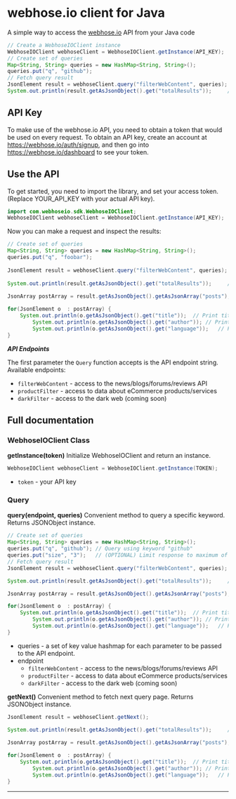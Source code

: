 # webhose.io client for Java

A simple way to access the [webhose.io](https://webhose.io) API from your Java code

```java
// Create a WebhoseIOClient instance
WebhoseIOClient webhoseClient = WebhoseIOClient.getInstance(API_KEY);
// Create set of queries
Map<String, String> queries = new HashMap<String, String>();
queries.put("q", "github");
// Fetch query result
JsonElement result = webhoseClient.query("filterWebContent", queries);
System.out.println(result.getAsJsonObject().get("totalResults"));     // Print posts count
```
## API Key
	
To make use of the webhose.io API, you need to obtain a token that would be
used on every request. To obtain an API key, create an account at
https://webhose.io/auth/signup, and then go into
https://webhose.io/dashboard to see your token.


## Use the API

To get started, you need to import the library, and set your access token.
(Replace YOUR_API_KEY with your actual API key).

```java
import com.webhoseio.sdk.WebhoseIOClient;
WebhoseIOClient webhoseClient = WebhoseIOClient.getInstance(API_KEY);
```
	
Now you can make a request and inspect the results:

```java
// Create set of queries
Map<String, String> queries = new HashMap<String, String>();
queries.put("q", "foobar");
	    
JsonElement result = webhoseClient.query("filterWebContent", queries);
	
System.out.println(result.getAsJsonObject().get("totalResults"));     // Print posts count
		
JsonArray postArray = result.getAsJsonObject().getAsJsonArray("posts");

for(JsonElement o  : postArray) {
	System.out.println(o.getAsJsonObject().get("title"));  // Print title
        System.out.println(o.getAsJsonObject().get("author")); // Print author
        System.out.println(o.getAsJsonObject().get("language"));   // Print language
}
```
	
	
***API Endpoints***

The first parameter the `Query` function accepts is the API endpoint string. Available endpoints:
* `filterWebContent` - access to the news/blogs/forums/reviews API
* `productFilter` - access to data about eCommerce products/services
* `darkFilter` - access to the dark web (coming soon)


## Full documentation
### WebhoseIOClient Class

**getInstance(token)**
	Initialize WebhoseIOClient and return an instance. 
	
```java
WebhoseIOClient webhoseClient = WebhoseIOClient.getInstance(TOKEN);
```
  * `token` - your API key
  
  
### Query

**query(endpoint, queries)**
	Convenient method to query a specific keyword. Returns JSONObject instance.

```java
// Create set of queries
Map<String, String> queries = new HashMap<String, String>();
queries.put("q", "github"); // Query using keyword "github"
queries.put("size", "3"); 	// (OPTIONAL) Limit response to maximum of 3 items
// Fetch query result
JsonElement result = webhoseClient.query("filterWebContent", queries);

System.out.println(result.getAsJsonObject().get("totalResults"));     // Print posts count

JsonArray postArray = result.getAsJsonObject().getAsJsonArray("posts");

for(JsonElement o  : postArray) {
	System.out.println(o.getAsJsonObject().get("title"));  // Print title
        System.out.println(o.getAsJsonObject().get("author")); // Print author
        System.out.println(o.getAsJsonObject().get("language"));   // Print language
}
```

* queries - a set of key value hashmap for each parameter to be passed to the API endpoint. 
* endpoint 
   * `filterWebContent` - access to the news/blogs/forums/reviews API
   * `productFilter` - access to data about eCommerce products/services
   * `darkFilter` - access to the dark web (coming soon)


**getNext()**
	Convenient method to fetch next query page. Returns JSONObject instance.

```java
JsonElement result = webhoseClient.getNext();

System.out.println(result.getAsJsonObject().get("totalResults"));     // Print posts count
		
JsonArray postArray = result.getAsJsonObject().getAsJsonArray("posts");

for(JsonElement o  : postArray) {
	System.out.println(o.getAsJsonObject().get("title"));  // Print title
        System.out.println(o.getAsJsonObject().get("author")); // Print author
        System.out.println(o.getAsJsonObject().get("language"));   // Print language
}
```
  -----------------------------------------------------------------------
  

